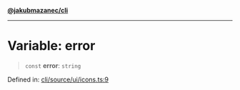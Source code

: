 [**@jakubmazanec/cli**](../../../README.md)

---

# Variable: error

> `const` **error**: `string`

Defined in:
[cli/source/ui/icons.ts:9](https://github.com/jakubmazanec/tools/blob/90a5050fae768000bb00b2044438762c3c8c0f98/packages/cli/source/ui/icons.ts#L9)
